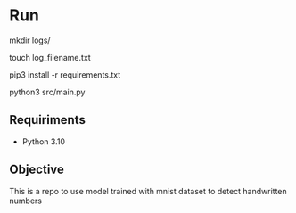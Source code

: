 
# Run
mkdir logs/ 

touch log_filename.txt 

pip3 install -r requirements.txt 
 
python3 src/main.py

## Requiriments
- Python 3.10

## Objective
This is a repo to use  model trained with mnist dataset to detect handwritten numbers


